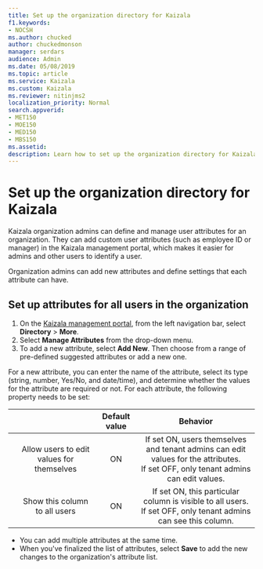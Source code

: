 ```yaml
---
title: Set up the organization directory for Kaizala
f1.keywords:
- NOCSH
ms.author: chucked
author: chuckedmonson
manager: serdars
audience: Admin
ms.date: 05/08/2019
ms.topic: article
ms.service: Kaizala
ms.custom: Kaizala
ms.reviewer: nitinjms2
localization_priority: Normal
search.appverid:
- MET150
- MOE150
- MED150
- MBS150
ms.assetid: 
description: Learn how to set up the organization directory for Kaizala.
---
```

# Set up the organization directory for Kaizala

Kaizala organization admins can define and manage user attributes for an organization. They can add custom user attributes (such as employee ID or manager) in the Kaizala management portal, which makes it easier for admins and other users to identify a user.

Organization admins can add new attributes and define settings that each attribute can have.
  
## Set up attributes for all users in the organization

1. On the [Kaizala management portal](https://manage.kaiza.la), from the left navigation bar, select **Directory** > **More**.
2. Select **Manage Attributes** from the drop-down menu. 
3. To add a new attribute, select **Add New**. Then choose from a range of pre-defined suggested attributes or add a new one. 
    
For a new attribute, you can enter the name of the attribute, select its type (string, number, Yes/No, and date/time), and determine whether the values for the attribute are required or not. For each attribute, the following property needs to be set:
 
 | | | Default value | Behavior|
 |:--:  |:------------:|:------:|:-------:|
    | Allow users to edit values for themselves | ON | If set ON, users themselves and tenant admins can edit values for the attributes. <br>If set OFF, only tenant admins can edit values. |
    | Show this column to all users | ON | If set ON, this particular column is visible to all users. <br>If set OFF, only tenant admins can see this column. ||
    
  - You can add multiple attributes at the same time.
  - When you've finalized the list of attributes, select **Save** to add the new changes to the organization's attribute list.
